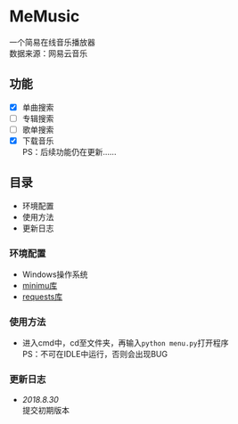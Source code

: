MeMusic
=======
一个简易在线音乐播放器<br>
数据来源：网易云音乐
## 功能
* [x] 单曲搜索
* [ ] 专辑搜索
* [ ] 歌单搜索
* [x] 下载音乐<br>
PS：后续功能仍在更新......
## 目录
* 环境配置
* 使用方法
* 更新日志
### 环境配置
* Windows操作系统<br>
* [minimu库](https://github.com/nightttt7/minimu)<br>
* [requests库](https://github.com/requests/requests)<br>
### 使用方法
* 进入cmd中，cd至文件夹，再输入`python menu.py`打开程序<br>
PS：不可在IDLE中运行，否则会出现BUG
### 更新日志
* *2018.8.30*<br>
提交初期版本
